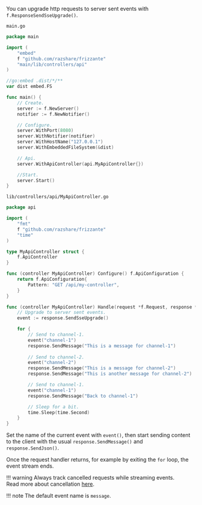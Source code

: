 You can upgrade http requests to server sent events with `f.ResponseSendSseUpgrade()`.

`main.go`
```go
package main

import (
	"embed"
	f "github.com/razshare/frizzante"
	"main/lib/controllers/api"
)

//go:embed .dist/*/**
var dist embed.FS

func main() {
	// Create.
	server := f.NewServer()
	notifier := f.NewNotifier()

	// Configure.
	server.WithPort(8080)
	server.WithNotifier(notifier)
	server.WithHostName("127.0.0.1")
	server.WithEmbeddedFileSystem(&dist)

	// Api.
	server.WithApiController(api.MyApiController{})

	//Start.
	server.Start()
}
```

`lib/controllers/api/MyApiController.go`
```go
package api

import (
	"fmt"
	f "github.com/razshare/frizzante"
	"time"
)

type MyApiController struct {
	f.ApiController
}

func (controller MyApiController) Configure() f.ApiConfiguration {
	return f.ApiConfiguration{
		Pattern: "GET /api/my-controller",
	}
}

func (controller MyApiController) Handle(request *f.Request, response *f.Response) {
    // Upgrade to server sent events.
    event := response.SendSseUpgrade()

    for {
        // Send to channel-1.
        event("channel-1")
        response.SendMessage("This is a message for channel-1")
        
        // Send to channel-2.
        event("channel-2")
        response.SendMessage("This is a message for channel-2")
        response.SendMessage("This is another message for channel-2")

        // Send to channel-1.
        event("channel-1")
        response.SendMessage("Back to channel-1")

        // Sleep for a bit.
        time.Sleep(time.Second)
    }
}
```


Set the name of the current event with `event()`, 
then start sending content to the client with the usual `response.SendMessage()` and `response.SendJson()`.


Once the request handler returns, 
for example by exiting the `for` loop, 
the event stream ends.

!!! warning
    Always track cancelled requests while streaming events.<br/>
    Read more about cancellation [here](./cancellation.md).

!!! note
    The default event name is `message`.
